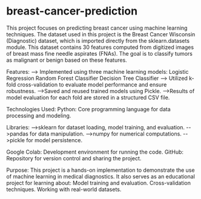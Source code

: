 # breast-cancer-prediction
This project focuses on predicting breast cancer using machine learning techniques. The dataset used in this project is the Breast Cancer Wisconsin (Diagnostic) dataset, which is imported directly from the sklearn.datasets module. This dataset contains 30 features computed from digitized images of breast mass fine needle aspirates (FNAs). The goal is to classify tumors as malignant or benign based on these features.

Features:
--> Implemented using three machine learning models:
       Logistic Regression
       Random Forest Classifier
       Decision Tree Classifier
--> Utilized k-fold cross-validation to evaluate model performance and ensure robustness.
-->Saved and reused trained models using Pickle.
-->Results of model evaluation for each fold are stored in a structured CSV file.

Technologies Used:
Python: Core programming language for data processing and modeling.

Libraries:
-->sklearn for dataset loading, model training, and evaluation.
-->pandas for data manipulation.
-->numpy for numerical computations.
-->pickle for model persistence.

Google Colab: Development environment for running the code.
GitHub: Repository for version control and sharing the project.

Purpose:
This project is a hands-on implementation to demonstrate the use of machine learning in medical diagnostics. It also serves as an educational project for learning about:
   Model training and evaluation.
   Cross-validation techniques.
   Working with real-world datasets.
